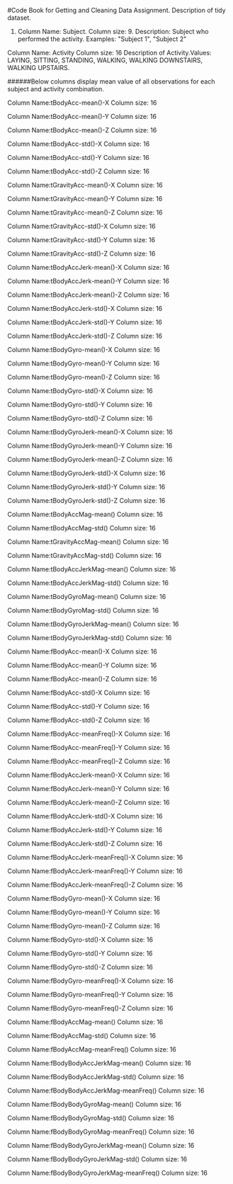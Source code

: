 #Code Book for Getting and Cleaning Data Assignment. Description of tidy dataset.


1. Column Name: Subject. Column size: 9. 
Description: Subject who performed the activity. Examples:  "Subject 1", "Subject 2"


Column Name: Activity Column size: 16 
Description of Activity.Values: LAYING, SITTING, STANDING, WALKING, WALKING DOWNSTAIRS, WALKING UPSTAIRS.
   

######Below columns display mean value of all observations for each subject and activity combination. 

   
Column Name:tBodyAcc-mean()-X 	Column size: 16
	

Column Name:tBodyAcc-mean()-Y 	Column size: 16
	

Column Name:tBodyAcc-mean()-Z 	Column size: 16
	

Column Name:tBodyAcc-std()-X 	Column size: 16
	

Column Name:tBodyAcc-std()-Y	Column size: 16
	

Column Name:tBodyAcc-std()-Z	Column size: 16
	

Column Name:tGravityAcc-mean()-X	Column size: 16
	

Column Name:tGravityAcc-mean()-Y	Column size: 16
	

Column Name:tGravityAcc-mean()-Z	Column size: 16
	

Column Name:tGravityAcc-std()-X	Column size: 16 
	

Column Name:tGravityAcc-std()-Y	Column size: 16 
	

Column Name:tGravityAcc-std()-Z	Column size: 16 
	

Column Name:tBodyAccJerk-mean()-X	Column size: 16
	
	
Column Name:tBodyAccJerk-mean()-Y	Column size: 16
	
	
Column Name:tBodyAccJerk-mean()-Z	Column size: 16 
	
	
Column Name:tBodyAccJerk-std()-X 	Column size: 16
	
	
Column Name:tBodyAccJerk-std()-Y 	Column size: 16
	
	
Column Name:tBodyAccJerk-std()-Z 	Column size: 16
	
	
Column Name:tBodyGyro-mean()-X 	Column size: 16
	
	
Column Name:tBodyGyro-mean()-Y 	Column size: 16
	
	
Column Name:tBodyGyro-mean()-Z	Column size: 16
	
	
Column Name:tBodyGyro-std()-X 	Column size: 16
	
	
Column Name:tBodyGyro-std()-Y	Column size: 16
	
	
Column Name:tBodyGyro-std()-Z	Column size: 16
	
	
Column Name:tBodyGyroJerk-mean()-X	Column size: 16 
	
	
Column Name:tBodyGyroJerk-mean()-Y	Column size: 16
	
	
Column Name:tBodyGyroJerk-mean()-Z	Column size: 16 
	
	
Column Name:tBodyGyroJerk-std()-X	Column size: 16
	
	
Column Name:tBodyGyroJerk-std()-Y 	Column size: 16
	
	
Column Name:tBodyGyroJerk-std()-Z	Column size: 16
	
	
Column Name:tBodyAccMag-mean()	Column size: 16
	
	
Column Name:tBodyAccMag-std() 	Column size: 16
	
	
Column Name:tGravityAccMag-mean()	Column size: 16
	
	
Column Name:tGravityAccMag-std()	Column size: 16
	
	
Column Name:tBodyAccJerkMag-mean()	Column size: 16
	
	
Column Name:tBodyAccJerkMag-std() 	Column size: 16
	
	
Column Name:tBodyGyroMag-mean() 	Column size: 16
	
	
Column Name:tBodyGyroMag-std()	Column size: 16
	
	
Column Name:tBodyGyroJerkMag-mean()	Column size: 16
	
	
Column Name:tBodyGyroJerkMag-std() 	Column size: 16
	
	
Column Name:fBodyAcc-mean()-X 	Column size: 16
	
	
Column Name:fBodyAcc-mean()-Y 	Column size: 16
	
	
Column Name:fBodyAcc-mean()-Z 	Column size: 16
	

Column Name:fBodyAcc-std()-X	Column size: 16
	

Column Name:fBodyAcc-std()-Y 	Column size: 16
	
	
Column Name:fBodyAcc-std()-Z 	Column size: 16
	
	
Column Name:fBodyAcc-meanFreq()-X	Column size: 16
	
	
Column Name:fBodyAcc-meanFreq()-Y	Column size: 16
	
	
Column Name:fBodyAcc-meanFreq()-Z	Column size: 16 
	
	
Column Name:fBodyAccJerk-mean()-X	Column size: 16 
	
	
Column Name:fBodyAccJerk-mean()-Y	Column size: 16 
	
	
Column Name:fBodyAccJerk-mean()-Z	Column size: 16 
	
	
Column Name:fBodyAccJerk-std()-X	Column size: 16
	
	
Column Name:fBodyAccJerk-std()-Y	Column size: 16
	
	
Column Name:fBodyAccJerk-std()-Z 	Column size: 16
	
	
Column Name:fBodyAccJerk-meanFreq()-X	Column size: 16 
	
	
Column Name:fBodyAccJerk-meanFreq()-Y	Column size: 16
	
	
Column Name:fBodyAccJerk-meanFreq()-Z	Column size: 16 
	
	
Column Name:fBodyGyro-mean()-X 	Column size: 16
	
	
Column Name:fBodyGyro-mean()-Y 	Column size: 16
	
	
Column Name:fBodyGyro-mean()-Z 	Column size: 16
	
	
Column Name:fBodyGyro-std()-X 	Column size: 16
	
	
Column Name:fBodyGyro-std()-Y 	Column size: 16
	
	
Column Name:fBodyGyro-std()-Z 	Column size: 16
	
	
Column Name:fBodyGyro-meanFreq()-X	Column size: 16
	
	
Column Name:fBodyGyro-meanFreq()-Y 	Column size: 16
	
	
Column Name:fBodyGyro-meanFreq()-Z 	Column size: 16
	
	
Column Name:fBodyAccMag-mean()	Column size: 16
	
	
Column Name:fBodyAccMag-std() 	Column size: 16
	
	
Column Name:fBodyAccMag-meanFreq()	Column size: 16
	
	
Column Name:fBodyBodyAccJerkMag-mean()	Column size: 16
	
	
Column Name:fBodyBodyAccJerkMag-std() 	Column size: 16
	
	
Column Name:fBodyBodyAccJerkMag-meanFreq() 	Column size: 16
	
	
Column Name:fBodyBodyGyroMag-mean() 	Column size: 16
	
	
Column Name:fBodyBodyGyroMag-std() 		Column size: 16
	
	
Column Name:fBodyBodyGyroMag-meanFreq()	Column size: 16
	
	
Column Name:fBodyBodyGyroJerkMag-mean()	Column size: 16 
	
	
Column Name:fBodyBodyGyroJerkMag-std()	Column size: 16
	
	
Column Name:fBodyBodyGyroJerkMag-meanFreq()	Column size: 16
	






